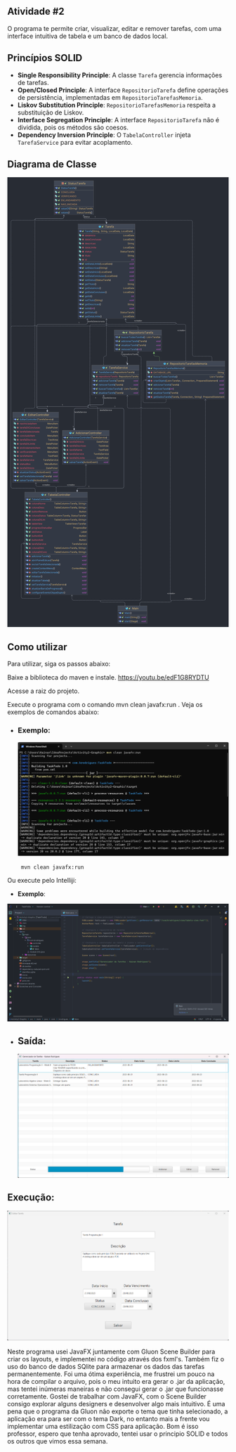 ##  Atividade #2

O programa te permite criar, visualizar, editar e remover tarefas, com uma interface intuitiva de tabela e um banco de dados local.

## Princípios SOLID

- **Single Responsibility Principle**: A classe `Tarefa` gerencia informações de tarefas.
- **Open/Closed Principle**: A interface `RepositorioTarefa` define operações de persistência, implementadas em `RepositorioTarefasMemoria`.
- **Liskov Substitution Principle**: `RepositorioTarefasMemoria` respeita a substituição de Liskov.
- **Interface Segregation Principle**: A interface `RepositorioTarefa` não é dividida, pois os métodos são coesos.
- **Dependency Inversion Principle**: O `TabelaController` injeta `TarefaService` para evitar acoplamento.

## Diagrama de Classe

![diagrama.png](img/diagrama.png)

## Como utilizar

Para utilizar, siga os passos abaixo:

Baixe a biblioteca do maven e instale. https://youtu.be/edF1G8RYDTU

Acesse a raiz do projeto.

Execute o programa com o comando mvn clean javafx:run . 
Veja os exemplos de comandos abaixo:


- ### Exemplo:

  ![img.png](img/img.png)

       mvn clean javafx:run

Ou execute pelo Intelliji:

- **Exemplo**:

![img_3.png](img/img_3.png)


  - ## **Saída:**

    ![img.png](img/img_1.png)

## Execução:

![img.png](img\img_2.png)

Neste programa usei JavaFX juntamente com Gluon Scene Builder para criar os layouts, e implementei no código através dos fxml's. Também fiz o uso do banco de dados SQlite para armazenar os dados das tarefas permanentemente. Foi uma ótima experiência, me frustrei um pouco na hora de compilar o arquivo, pois o meu intuito era gerar o .jar da aplicação, mas tentei inúmeras maneiras e não consegui gerar o .jar que funcionasse corretamente. Gostei de trabalhar com JavaFX, com o Scene Builder consigo explorar alguns designers e desenvolver algo mais intuitivo. É uma pena que o programa da Gluon não exporte o tema que tinha selecionado, a aplicação era para ser com o tema Dark, no entanto mais a frente vou implementar uma estilização com CSS para aplicação. Bom é isso professor, espero que tenha aprovado, tentei usar o principio SOLID  e todos os outros que vimos essa semana.